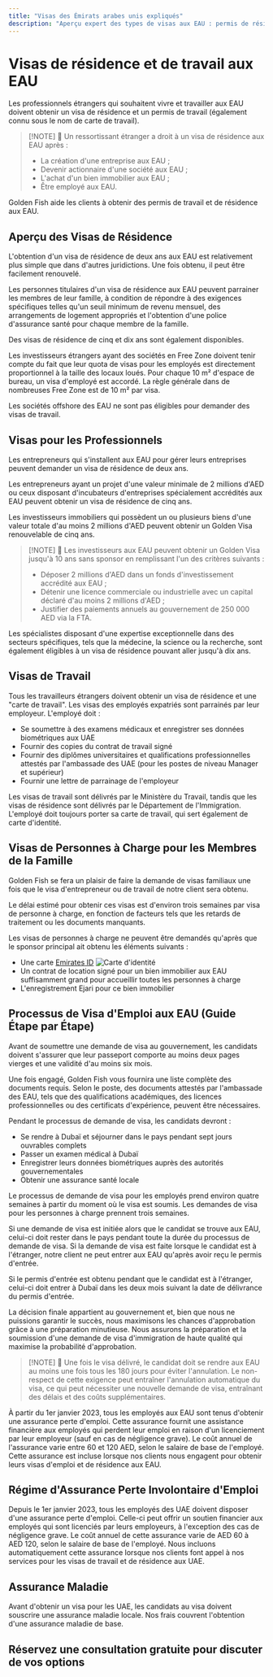 ```yaml
---
title: "Visas des Émirats arabes unis expliqués"
description: "Aperçu expert des types de visas aux EAU : permis de résidence, visas de travail et visas pour personnes à charge. Tout ce que vous devez savoir sur les exigences et le traitement."
---
```


# Visas de résidence et de travail aux EAU

Les professionnels étrangers qui souhaitent vivre et travailler aux EAU doivent obtenir un visa de résidence et un permis de travail (également connu sous le nom de carte de travail).

> [!NOTE] 💚 Un ressortissant étranger a droit à un visa de résidence aux EAU après :
>
> - La création d\'une entreprise aux EAU ;
> - Devenir actionnaire d\'une société aux EAU ;
> - L\'achat d\'un bien immobilier aux EAU ;
> - Être employé aux EAU.

Golden Fish aide les clients à obtenir des permis de travail et de résidence aux EAU.

## Aperçu des Visas de Résidence

L'obtention d'un visa de résidence de deux ans aux EAU est relativement plus simple que dans d'autres juridictions. Une fois obtenu, il peut être facilement renouvelé.

Les personnes titulaires d'un visa de résidence aux EAU peuvent parrainer les membres de leur famille, à condition de répondre à des exigences spécifiques telles qu'un seuil minimum de revenu mensuel, des arrangements de logement appropriés et l'obtention d'une police d'assurance santé pour chaque membre de la famille.

Des visas de résidence de cinq et dix ans sont également disponibles.

Les investisseurs étrangers ayant des sociétés en Free Zone doivent tenir compte du fait que leur quota de visas pour les employés est directement proportionnel à la taille des locaux loués. Pour chaque 10 m² d'espace de bureau, un visa d'employé est accordé. La règle générale dans de nombreuses Free Zone est de 10 m² par visa.

Les sociétés offshore des EAU ne sont pas éligibles pour demander des visas de travail.

## Visas pour les Professionnels

Les entrepreneurs qui s'installent aux EAU pour gérer leurs entreprises peuvent demander un visa de résidence de deux ans.

Les entrepreneurs ayant un projet d'une valeur minimale de 2 millions d'AED ou ceux disposant d'incubateurs d'entreprises spécialement accrédités aux EAU peuvent obtenir un visa de résidence de cinq ans.

Les investisseurs immobiliers qui possèdent un ou plusieurs biens d'une valeur totale d'au moins 2 millions d'AED peuvent obtenir un Golden Visa renouvelable de cinq ans.

> [!NOTE] 💚 Les investisseurs aux EAU peuvent obtenir un Golden Visa jusqu'à 10 ans sans sponsor en remplissant l'un des critères suivants :
>
> - Déposer 2 millions d'AED dans un fonds d'investissement accrédité aux EAU ;
> - Détenir une licence commerciale ou industrielle avec un capital déclaré d'au moins 2 millions d'AED ;
> - Justifier des paiements annuels au gouvernement de 250 000 AED via la FTA.

Les spécialistes disposant d'une expertise exceptionnelle dans des secteurs spécifiques, tels que la médecine, la science ou la recherche, sont également éligibles à un visa de résidence pouvant aller jusqu'à dix ans.

## Visas de Travail

Tous les travailleurs étrangers doivent obtenir un visa de résidence et une \"carte de travail\". Les visas des employés expatriés sont parrainés par leur employeur. L\'employé doit :

- Se soumettre à des examens médicaux et enregistrer ses données biométriques aux UAE
- Fournir des copies du contrat de travail signé
- Fournir des diplômes universitaires et qualifications professionnelles attestés par l\'ambassade des UAE (pour les postes de niveau Manager et supérieur)
- Fournir une lettre de parrainage de l\'employeur

Les visas de travail sont délivrés par le Ministère du Travail, tandis que les visas de résidence sont délivrés par le Département de l\'Immigration. L\'employé doit toujours porter sa carte de travail, qui sert également de carte d\'identité.

## Visas de Personnes à Charge pour les Membres de la Famille

Golden Fish se fera un plaisir de faire la demande de visas familiaux une fois que le visa d'entrepreneur ou de travail de notre client sera obtenu.

Le délai estimé pour obtenir ces visas est d'environ trois semaines par visa de personne à charge, en fonction de facteurs tels que les retards de traitement ou les documents manquants.

Les visas de personnes à charge ne peuvent être demandés qu'après que le sponsor principal ait obtenu les éléments suivants :

- Une carte [Emirates ID](https://u.ae/en/information-and-services/visa-and-emirates-id/emirates-id) ![Carte d'identité](/img/ILONMASKID.webp)
- Un contrat de location signé pour un bien immobilier aux EAU suffisamment grand pour accueillir toutes les personnes à charge
- L'enregistrement Ejari pour ce bien immobilier

## Processus de Visa d'Emploi aux EAU (Guide Étape par Étape)

Avant de soumettre une demande de visa au gouvernement, les candidats doivent s'assurer que leur passeport comporte au moins deux pages vierges et une validité d'au moins six mois.

Une fois engagé, Golden Fish vous fournira une liste complète des documents requis. Selon le poste, des documents attestés par l'ambassade des EAU, tels que des qualifications académiques, des licences professionnelles ou des certificats d'expérience, peuvent être nécessaires.

Pendant le processus de demande de visa, les candidats devront :

- Se rendre à Dubaï et séjourner dans le pays pendant sept jours ouvrables complets
- Passer un examen médical à Dubaï
- Enregistrer leurs données biométriques auprès des autorités gouvernementales
- Obtenir une assurance santé locale

Le processus de demande de visa pour les employés prend environ quatre semaines à partir du moment où le visa est soumis. Les demandes de visa pour les personnes à charge prennent trois semaines.

Si une demande de visa est initiée alors que le candidat se trouve aux EAU, celui-ci doit rester dans le pays pendant toute la durée du processus de demande de visa. Si la demande de visa est faite lorsque le candidat est à l'étranger, notre client ne peut entrer aux EAU qu'après avoir reçu le permis d'entrée.

Si le permis d'entrée est obtenu pendant que le candidat est à l'étranger, celui-ci doit entrer à Dubaï dans les deux mois suivant la date de délivrance du permis d'entrée.

La décision finale appartient au gouvernement et, bien que nous ne puissions garantir le succès, nous maximisons les chances d'approbation grâce à une préparation minutieuse. Nous assurons la préparation et la soumission d'une demande de visa d'immigration de haute qualité qui maximise la probabilité d'approbation.

> [!NOTE] 💚 Une fois le visa délivré, le candidat doit se rendre aux EAU au moins une fois tous les 180 jours pour éviter l'annulation.
> Le non-respect de cette exigence peut entraîner l'annulation automatique du visa, ce qui peut nécessiter une nouvelle demande de visa, entraînant des délais et des coûts supplémentaires.

À partir du 1er janvier 2023, tous les employés aux EAU sont tenus d'obtenir une assurance perte d'emploi. Cette assurance fournit une assistance financière aux employés qui perdent leur emploi en raison d'un licenciement par leur employeur (sauf en cas de négligence grave). Le coût annuel de l'assurance varie entre 60 et 120 AED, selon le salaire de base de l'employé. Cette assurance est incluse lorsque nos clients nous engagent pour obtenir leurs visas d'emploi et de résidence aux EAU.

## Régime d'Assurance Perte Involontaire d'Emploi

Depuis le 1er janvier 2023, tous les employés des UAE doivent disposer d'une assurance perte d'emploi. Celle-ci peut offrir un soutien financier aux employés qui sont licenciés par leurs employeurs, à l'exception des cas de négligence grave. Le coût annuel de cette assurance varie de AED 60 à AED 120, selon le salaire de base de l'employé. Nous incluons automatiquement cette assurance lorsque nos clients font appel à nos services pour les visas de travail et de résidence aux UAE.

## Assurance Maladie

Avant d'obtenir un visa pour les UAE, les candidats au visa doivent souscrire une assurance maladie locale. Nos frais couvrent l'obtention d'une assurance maladie de base.

## Réservez une consultation gratuite pour discuter de vos options

<ContactForm 
  mediaUrl="/img/iStock-2185912945.mp4"
  redirectUrl="https://goldenfish.ae/uae-business/company-registration/golden-visa" 
  selectLabel="Type de visa UAE *"
  selectPlaceholder="Choisissez votre type de visa"
  messagePlaceholder="Veuillez décrire votre situation et vos besoins"
  :selectOptions="[
    '💼 Visa d\'emploi + Carte de travail',
    '👨‍💼 Visa Entrepreneur (2 ans)',
    '🏢 Visa Free Zone Company',
    '👨‍👩‍👧‍👦 Visa pour personnes à charge',
    '💳 Demande d\'Emirates ID',
    '💵 Salaire mensuel supérieur à 30K AED',
    '❓ Autres services de visa',
    '💰 Vérification d\'éligibilité Golden Visa ➡️',
  ]"/>
